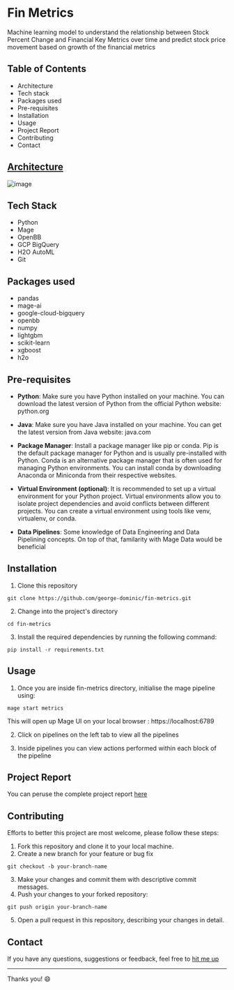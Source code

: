 # Fin Metrics
 
Machine learning model to understand the relationship between Stock Percent Change and Financial Key Metrics over time and predict stock price movement based on growth of the financial metrics

## Table of Contents
- Architecture
- Tech stack
- Packages used
- Pre-requisites
- Installation
- Usage
- Project Report
- Contributing
- Contact


## [Architecture](https://www.figma.com/file/eszLgfciBKqcBLn9SAwqUI/Pipeline?node-id=0%3A1&t=MeOWrWVQwHW2X8Rb-1)
![image](https://user-images.githubusercontent.com/94735949/233217585-7f0beb2b-522d-411d-85e4-81af8c504cfa.png)

## Tech Stack
- Python
- Mage
- OpenBB
- GCP BigQuery
- H2O AutoML
- Git

## Packages used
- pandas
- mage-ai
- google-cloud-bigquery
- openbb
- numpy
- lightgbm
- scikit-learn
- xgboost
- h2o


## Pre-requisites
- **Python**: Make sure you have Python installed on your machine. You can download the latest version of Python from the official Python website: python.org

- **Java**: Make sure you have Java installed on your machine. You can get the latest version from Java website: java.com

- **Package Manager**: Install a package manager like pip or conda. Pip is the default package manager for Python and is usually pre-installed with Python. Conda is an alternative package manager that is often used for managing Python environments. You can install conda by downloading Anaconda or Miniconda from their respective websites.

- **Virtual Environment (optional)**: It is recommended to set up a virtual environment for your Python project. Virtual environments allow you to isolate project dependencies and avoid conflicts between different projects. You can create a virtual environment using tools like venv, virtualenv, or conda.

- **Data Pipelines**: Some knowledge of Data Engineering and Data Pipelining concepts. On top of that, familarity with Mage Data would be beneficial


## Installation
1. Clone this repository 
```
git clone https://github.com/george-dominic/fin-metrics.git
```
2. Change into the project's directory
```
cd fin-metrics
```
3. Install the required dependencies by running the following command:
```
pip install -r requirements.txt
```

## Usage
1. Once you are inside fin-metrics directory, initialise the mage pipeline using:
```
mage start metrics
```
This will open up Mage UI on your local browser : https://localhost:6789

2. Click on pipelines on the left tab to view all the pipelines

3. Inside pipelines you can view actions performed within each block of the pipeline

## Project Report
You can peruse the complete project report [here](https://georgedominic.com/Fin-metrics-ML-666e04246cc4450d84816bbf668f60f9)

## Contributing
Efforts to better this project are most welcome, please follow these steps:

1. Fork this repository and clone it to your local machine.
2. Create a new branch for your feature or bug fix
```
git checkout -b your-branch-name
```
3. Make your changes and commit them with descriptive commit messages.
4. Push your changes to your forked repository:
```
git push origin your-branch-name
```
5. Open a pull request in this repository, describing your changes in detail.

## Contact
If you have any questions, suggestions or feedback, feel free to [hit me up](https://georgedominic.com/hmu) 

---

Thanks you! 😄
